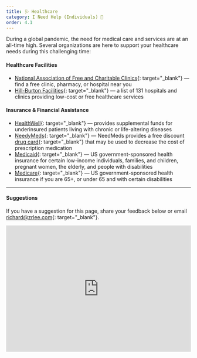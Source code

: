 ```yaml
---
title: 🩺 Healthcare
category: I Need Help (Individuals) 🙋
order: 4.1
---
```


During a global pandemic, the need for medical care and services are at an all-time high. Several organizations are here to support your healthcare needs during this challenging time:

#### Healthcare Facilities

* [National Association of Free and Charitable Clinics](https://www.nafcclinics.org/find-clinic/?utm_source=crisiscommunity.com){: target="_blank"} — find a free clinic, pharmacy, or hospital near you
* [Hill-Burton Facilities](https://www.hrsa.gov/get-health-care/affordable/hill-burton/facilities.html/?utm_source=crisiscommunity.com){: target="_blank"} — a list of 131 hospitals and clinics providing low-cost or free healthcare services

#### Insurance & Financial Assistance

* [HealthWell](https://www.healthwellfoundation.org/patients/?utm_source=crisiscommunity.com){: target="_blank"} — provides supplemental funds for underinsured patients living with chronic or life-altering diseases
* [NeedyMeds](https://www.needymeds.org/questions-faqs/?utm_source=crisiscommunity.com){: target="_blank"} — NeedMeds provides a free discount [drug card](https://www.needymeds.org/drug-card-print){: target="_blank"} that may be used to decrease the cost of prescription medication
* [Medicaid](https://www.usa.gov/medicaid?utm_source=crisiscommunity.com){: target="_blank"} — US government-sponsored health insurance for certain low-income individuals, families, and children, pregnant women, the elderly, and people with disabilities
* [Medicare](https://www.medicare.gov/sign-up-change-plans/get-started-with-medicare?utm_source=crisiscommunity.com){: target="_blank"} — US government-sponsored health insurance if you are 65+, or under 65 and with certain disabilities

---

#### Suggestions

If you have a suggestion for this page, share your feedback below or email [richard@zrlee.com](mailto:richard@zrlee.com){: target="_blank"}.

<iframe src="https://docs.google.com/forms/d/e/1FAIpQLSdhP6ZAg7uHKNE-Di5EGuRCwhly8vJVmrgkJbJz-6bclcKwtA/viewform?embedded=true" width="100%" height="345" frameborder="0" marginheight="0" marginwidth="0">Loading&amp;hellip;</iframe>